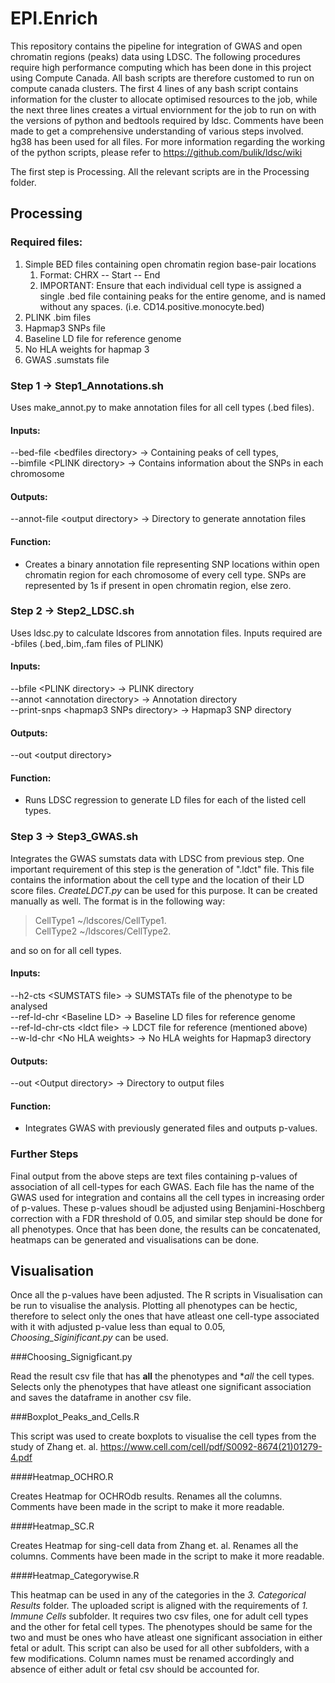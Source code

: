 # EPI.Enrich
This repository contains the pipeline for integration of GWAS and open chromatin regions (peaks) data using LDSC. The following procedures require high performance computing which has been done in this project using Compute Canada. All bash scripts are therefore customed to run on compute canada clusters. The first 4 lines of any bash script contains information for the cluster to allocate optimised resources to the job, while the next three lines creates a virtual enviornment for the job to run on with the versions of python and bedtools required by ldsc. Comments have been made to get a comprehensive understanding of various steps involved. hg38 has been used for all files. For more information regarding the working of the python scripts, please refer to https://github.com/bulik/ldsc/wiki

The first step is Processing. All the relevant scripts are in the Processing folder.
## Processing
### Required files:
<ol>
  <li> Simple BED files containing open chromatin region base-pair locations
    <ol>
      <li> Format: CHRX -- Start -- End </li>
      <li> IMPORTANT: Ensure that each individual cell type is assigned a single .bed file containing peaks for the entire genome, and is named without any spaces. (i.e. CD14.positive.monocyte.bed) </li>
    </ol>
  </li>
  <li> PLINK .bim files </li>
  <li> Hapmap3 SNPs file </li>
  <li> Baseline LD file for reference genome </li>
  <li> No HLA weights for hapmap 3 </li>
  <li> GWAS .sumstats file </li>
</ol>


### Step 1 &#8594; Step1_Annotations.sh

Uses make_annot.py to make annotation files for all cell types (.bed files).

#### Inputs: 
--bed-file \<bedfiles directory\> &#8594; Containing peaks of cell types,<br />
--bimfile \<PLINK directory\>     &#8594; Contains information about the SNPs in each chromosome<br />

#### Outputs:
--annot-file \<output directory\> &#8594; Directory to generate annotation files

#### Function:
- Creates a binary annotation file representing SNP locations within open chromatin region for each chromosome of every cell type. SNPs are represented by 1s if present in open chromatin region, else zero. 

### Step 2 &#8594; Step2_LDSC.sh

Uses ldsc.py to calculate ldscores from annotation files. Inputs required are -bfiles (.bed,.bim,.fam files of PLINK)

#### Inputs:
--bfile \<PLINK directory\>               &#8594; PLINK directory<br />
--annot \<annotation directory\>          &#8594; Annotation directory<br />
--print-snps \<hapmap3 SNPs directory\>   &#8594; Hapmap3 SNP directory<br />

#### Outputs:
--out \<output directory\>

#### Function:
- Runs LDSC regression to generate LD files for each of the listed cell types. 


### Step 3 &#8594; Step3_GWAS.sh

Integrates the GWAS sumstats data with LDSC from previous step. One important requirement of this step is the generation of ".ldct" file. This file contains the information about the cell type and the location of their LD score files. *CreateLDCT.py* can be used for this purpose. It can be created manually as well. The format is in the following way: 

>CellType1      ~/ldscores/CellType1.<br />
>CellType2      ~/ldscores/CellType2.<br />

and so on for all cell types.

#### Inputs:
--h2-cts \<SUMSTATS file\>          &#8594; SUMSTATs file of the phenotype to be analysed<br />
--ref-ld-chr \<Baseline LD\>        &#8594; Baseline LD files for reference genome<br />
--ref-ld-chr-cts \<ldct file\>      &#8594; LDCT file for reference (mentioned above)<br />
--w-ld-chr  \<No HLA weights\>      &#8594; No HLA weights for Hapmap3 directory<br />

#### Outputs:
--out \<Output directory\>          &#8594; Directory to output files

#### Function:
- Integrates GWAS with previously generated files and outputs p-values. 

### Further Steps

Final output from the above steps are text files containing p-values of association of all cell-types for each GWAS. Each file has the name of the GWAS used for integration and contains all the cell types in increasing order of p-values. These p-values shoudl be adjusted using Benjamini-Hoschberg correction with a FDR threshold of 0.05, and similar step should be done for all phenotypes. Once that has been done, the results can be concatenated, heatmaps can be generated and visualisations can be done.

## Visualisation

Once all the p-values have been adjusted. The R scripts in Visualisation can be run to visualise the analysis. Plotting all phenotypes can be hectic, therefore to select only the ones that have atleast one cell-type associated with it with adjusted p-value less than equal to 0.05, *Choosing_Siginificant.py* can be used. 

###Choosing_Signigficant.py

Read the result csv file that has **all** the phenotypes and **all* the cell types. Selects only the phenotypes that have atleast one significant association and saves the dataframe in another csv file.

###Boxplot_Peaks_and_Cells.R

This script was used to create boxplots to visualise the cell types from the study of Zhang et. al. https://www.cell.com/cell/pdf/S0092-8674(21)01279-4.pdf 

####Heatmap_OCHRO.R

Creates Heatmap for OCHROdb results. Renames all the columns. Comments have been made in the script to make it more readable.

####Heatmap_SC.R

Creates Heatmap for sing-cell data from Zhang et. al. Renames all the columns. Comments have been made in the script to make it more readable. 

####Heatmap_Categorywise.R

This heatmap can be used in any of the categories in the *3. Categorical Results* folder. The uploaded script is aligned with the requirements of *1. Immune Cells* subfolder. It requires two csv files, one for adult cell types and the other for fetal cell types. The phenotypes should be same for the two and must be ones who have atleast one significant association in either fetal or adult. This script can also be used for all other subfolders, with a few modifications. Column names must be renamed accordingly and absence of either adult or fetal csv should be accounted for. 
